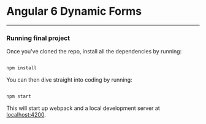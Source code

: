 # Angular 6 Dynamic Forms

---

### Running final project


Once you've cloned the repo, install all the dependencies by running:

```bash

npm install
```

You can then dive straight into coding by running:

```bash

npm start
```

This will start up webpack and a local development server at [localhost:4200](http://localhost:4200).
